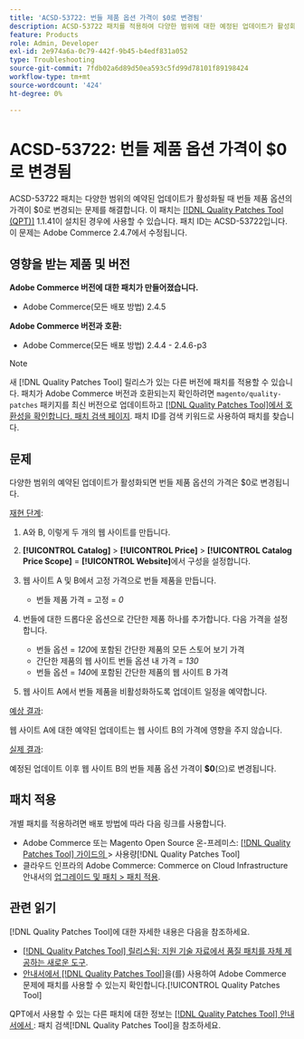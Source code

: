 ```yaml
---
title: 'ACSD-53722: 번들 제품 옵션 가격이 $0로 변경됨'
description: ACSD-53722 패치를 적용하여 다양한 범위에 대한 예정된 업데이트가 활성화될 때 번들 제품 옵션의 가격이 $0로 변경되는 Adobe Commerce 문제를 해결합니다.
feature: Products
role: Admin, Developer
exl-id: 2e974a6a-0c79-442f-9b45-b4edf831a052
type: Troubleshooting
source-git-commit: 7fdb02a6d89d50ea593c5fd99d78101f89198424
workflow-type: tm+mt
source-wordcount: '424'
ht-degree: 0%

---
```


# ACSD-53722: 번들 제품 옵션 가격이 $0로 변경됨

ACSD-53722 패치는 다양한 범위의 예약된 업데이트가 활성화될 때 번들 제품 옵션의 가격이 $0로 변경되는 문제를 해결합니다. 이 패치는 [[!DNL Quality Patches Tool (QPT)]](https://experienceleague.adobe.com/en/docs/commerce-operations/tools/quality-patches-tool/quality-patches-tool-to-self-serve-quality-patches) 1.1.41이 설치된 경우에 사용할 수 있습니다. 패치 ID는 ACSD-53722입니다. 이 문제는 Adobe Commerce 2.4.7에서 수정됩니다.

## 영향을 받는 제품 및 버전

**Adobe Commerce 버전에 대한 패치가 만들어졌습니다.**

* Adobe Commerce(모든 배포 방법) 2.4.5

**Adobe Commerce 버전과 호환:**

* Adobe Commerce(모든 배포 방법) 2.4.4 - 2.4.6-p3

>[!NOTE]
>
>새 [!DNL Quality Patches Tool] 릴리스가 있는 다른 버전에 패치를 적용할 수 있습니다. 패치가 Adobe Commerce 버전과 호환되는지 확인하려면 `magento/quality-patches` 패키지를 최신 버전으로 업데이트하고 [[!DNL Quality Patches Tool]에서 호환성을 확인합니다. 패치 검색 페이지](https://experienceleague.adobe.com/tools/commerce-quality-patches/index.html). 패치 ID를 검색 키워드로 사용하여 패치를 찾습니다.

## 문제

다양한 범위의 예약된 업데이트가 활성화되면 번들 제품 옵션의 가격은 $0로 변경됩니다.

<u>재현 단계</u>:

1. A와 B, 이렇게 두 개의 웹 사이트를 만듭니다.
1. **[!UICONTROL Catalog]** > **[!UICONTROL Price]** > **[!UICONTROL Catalog Price Scope]** = **[!UICONTROL Website]**&#x200B;에서 구성을 설정합니다.
1. 웹 사이트 A 및 B에서 고정 가격으로 번들 제품을 만듭니다.

   * 번들 제품 가격 = 고정 = *0*

1. 번들에 대한 드롭다운 옵션으로 간단한 제품 하나를 추가합니다. 다음 가격을 설정합니다.

   * 번들 옵션 = *120*&#x200B;에 포함된 간단한 제품의 모든 스토어 보기 가격
   * 간단한 제품의 웹 사이트 번들 옵션 내 가격 = *130*
   * 번들 옵션 = *140*&#x200B;에 포함된 간단한 제품의 웹 사이트 B 가격

1. 웹 사이트 A에서 번들 제품을 비활성화하도록 업데이트 일정을 예약합니다.

<u>예상 결과</u>:

웹 사이트 A에 대한 예약된 업데이트는 웹 사이트 B의 가격에 영향을 주지 않습니다.

<u>실제 결과</u>:

예정된 업데이트 이후 웹 사이트 B의 번들 제품 옵션 가격이 **$0**(으)로 변경됩니다.

## 패치 적용

개별 패치를 적용하려면 배포 방법에 따라 다음 링크를 사용합니다.

* Adobe Commerce 또는 Magento Open Source 온-프레미스: [[!DNL Quality Patches Tool]  가이드의 ](/help/tools/quality-patches-tool/usage.md)> 사용량[!DNL Quality Patches Tool]
* 클라우드 인프라의 Adobe Commerce: Commerce on Cloud Infrastructure 안내서의 [업그레이드 및 패치 > 패치 적용](https://experienceleague.adobe.com/docs/commerce-cloud-service/user-guide/develop/upgrade/apply-patches.html).

## 관련 읽기

[!DNL Quality Patches Tool]에 대한 자세한 내용은 다음을 참조하세요.

* [[!DNL Quality Patches Tool] 릴리스됨: 지원 기술 자료에서 품질 패치를 자체 제공하는 새로운 도구](https://experienceleague.adobe.com/en/docs/commerce-operations/tools/quality-patches-tool/quality-patches-tool-to-self-serve-quality-patches).
* [ 안내서에서  [!DNL Quality Patches Tool]](/help/tools/quality-patches-tool/patches-available-in-qpt/check-patch-for-magento-issue-with-magento-quality-patches.md)을(를) 사용하여 Adobe Commerce 문제에 패치를 사용할 수 있는지 확인합니다.[!UICONTROL Quality Patches Tool]


QPT에서 사용할 수 있는 다른 패치에 대한 정보는 [[!DNL Quality Patches Tool] 안내서에서 ](https://experienceleague.adobe.com/tools/commerce-quality-patches/index.html): 패치 검색[!DNL Quality Patches Tool]을 참조하세요.
